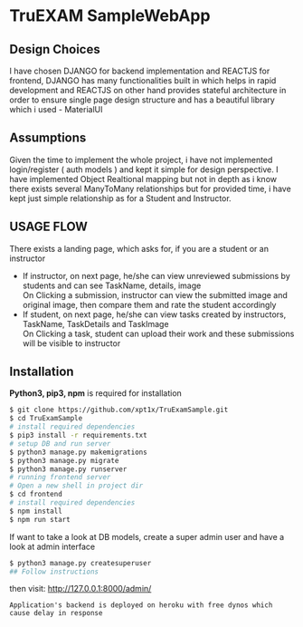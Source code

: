 # TruEXAM SampleWebApp

## Design Choices  

I have chosen DJANGO for backend implementation and REACTJS for frontend, DJANGO has many functionalities built in which helps in rapid development and REACTJS on other hand provides stateful architecture in order to ensure single page design structure and has a beautiful library which i used - MaterialUI

## Assumptions

Given the time to implement the whole project, i have not implemented login/register ( auth models ) and kept it simple for design perspective. I have implemented Object Realtional mapping but not in depth as i know there exists several ManyToMany relationships but for provided time, i have kept just simple relationship as for a Student and Instructor.

## USAGE FLOW

There exists a landing page, which asks for, if you are a student or an instructor  
- If instructor, on next page, he/she can view unreviewed submissions by students and can see TaskName, details, image  
  On Clicking a submission, instructor can view the submitted image and original image, then compare them and rate the student accordingly
- If student, on next page, he/she can view tasks created by instructors, TaskName, TaskDetails and TaskImage  
  On Clicking a task, student can upload their work and these submissions will be visible to instructor

## Installation

**Python3, pip3, npm** is required for installation
```bash
$ git clone https://github.com/xpt1x/TruExamSample.git
$ cd TruExamSample
# install required dependencies
$ pip3 install -r requirements.txt
# setup DB and run server
$ python3 manage.py makemigrations
$ python3 manage.py migrate
$ python3 manage.py runserver
# running frontend server
# Open a new shell in project dir
$ cd frontend
# install required dependencies
$ npm install
$ npm run start
```  

If want to take a look at DB models, create a super admin user and have a look at admin interface
```bash
$ python3 manage.py createsuperuser
## Follow instructions
```
then visit: http://127.0.0.1:8000/admin/

`Application's backend is deployed on heroku with free dynos which cause delay in response`

